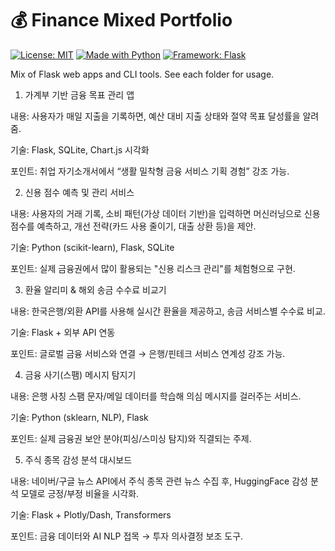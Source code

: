 # 💰 Finance Mixed Portfolio

[![License: MIT](https://img.shields.io/badge/License-MIT-yellow.svg)](LICENSE)
[![Made with Python](https://img.shields.io/badge/Made%20with-Python-blue)](https://www.python.org/)
[![Framework: Flask](https://img.shields.io/badge/Framework-Flask-lightgrey)](https://flask.palletsprojects.com/)

Mix of Flask web apps and CLI tools. See each folder for usage.
1. 가계부 기반 금융 목표 관리 앱

내용: 사용자가 매일 지출을 기록하면, 예산 대비 지출 상태와 절약 목표 달성률을 알려줌.

기술: Flask, SQLite, Chart.js 시각화

포인트: 취업 자기소개서에서 “생활 밀착형 금융 서비스 기획 경험” 강조 가능.

2. 신용 점수 예측 및 관리 서비스

내용: 사용자의 거래 기록, 소비 패턴(가상 데이터 기반)을 입력하면 머신러닝으로 신용 점수를 예측하고, 개선 전략(카드 사용 줄이기, 대출 상환 등)을 제안.

기술: Python (scikit-learn), Flask, SQLite

포인트: 실제 금융권에서 많이 활용되는 "신용 리스크 관리"를 체험형으로 구현.

3. 환율 알리미 & 해외 송금 수수료 비교기

내용: 한국은행/외환 API를 사용해 실시간 환율을 제공하고, 송금 서비스별 수수료 비교.

기술: Flask + 외부 API 연동

포인트: 글로벌 금융 서비스와 연결 → 은행/핀테크 서비스 연계성 강조 가능.

4. 금융 사기(스팸) 메시지 탐지기

내용: 은행 사칭 스팸 문자/메일 데이터를 학습해 의심 메시지를 걸러주는 서비스.

기술: Python (sklearn, NLP), Flask

포인트: 실제 금융권 보안 분야(피싱/스미싱 탐지)와 직결되는 주제.

5. 주식 종목 감성 분석 대시보드

내용: 네이버/구글 뉴스 API에서 주식 종목 관련 뉴스 수집 후, HuggingFace 감성 분석 모델로 긍정/부정 비율을 시각화.

기술: Flask + Plotly/Dash, Transformers

포인트: 금융 데이터와 AI NLP 접목 → 투자 의사결정 보조 도구.


